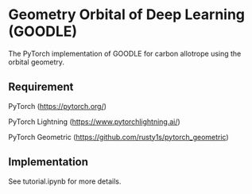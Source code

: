 # Geometry Orbital of Deep Learning (GOODLE)

The PyTorch implementation of GOODLE for carbon allotrope using the orbital geometry.

## Requirement

PyTorch (https://pytorch.org/)

PyTorch Lightning (https://www.pytorchlightning.ai/)

PyTorch Geometric (https://github.com/rusty1s/pytorch_geometric)

## Implementation

See tutorial.ipynb for more details.

